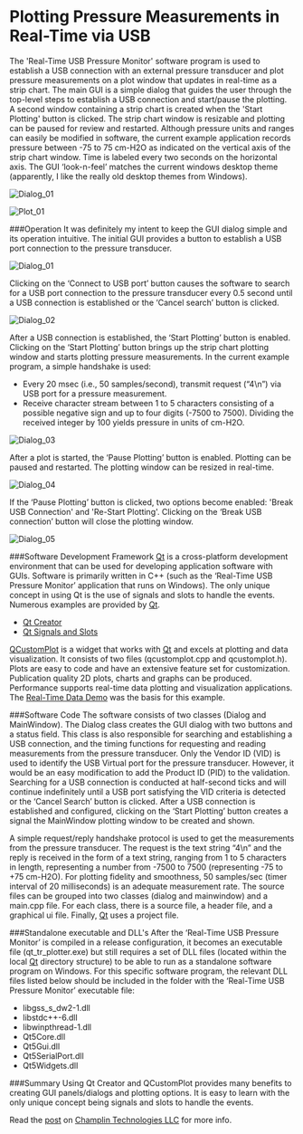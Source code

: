 # Plotting Pressure Measurements in Real-Time via USB
The 'Real-Time USB Pressure Monitor' software program is used to establish a USB connection with an external pressure transducer and plot pressure measurements on a plot window that updates in real-time as a strip chart. The main GUI is a simple dialog that guides the user through the top-level steps to establish a USB connection and start/pause the plotting. A second window containing a strip chart is created when the 'Start Plotting' button is clicked. The strip chart window is resizable and plotting can be paused for review and restarted. Although pressure units and ranges can easily be modified in software, the current example application records pressure between -75 to 75 cm-H2O as indicated on the vertical axis of the strip chart window. Time is labeled every two seconds on the horizontal axis. The GUI ‘look-n-feel’ matches the current windows desktop theme (apparently, I like the really old desktop themes from Windows).

![Dialog_01](https://github.com/CaryChamplin/QTRealTimePlotting/blob/develop/dialog_01.png)

![Plot_01](https://github.com/CaryChamplin/QTRealTimePlotting/blob/develop/plot_01.png)

###Operation
It was definitely my intent to keep the GUI dialog simple and its operation intuitive. The initial GUI provides a button to establish a USB port connection to the pressure transducer.

![Dialog_01](https://github.com/CaryChamplin/QTRealTimePlotting/blob/develop/dialog_01.png)

Clicking on the ‘Connect to USB port’ button causes the software to search for a USB port connection to the pressure transducer every 0.5 second until a USB connection is established or the ‘Cancel search’ button is clicked.

![Dialog_02](https://github.com/CaryChamplin/QTRealTimePlotting/blob/develop/dialog_02.png)

After a USB connection is established, the ‘Start Plotting’ button is enabled. Clicking on the ‘Start Plotting’ button brings up the strip chart plotting window and starts plotting pressure measurements. In the current example program, a simple handshake is used:-	Every 20 msec (i.e., 50 samples/second), transmit request (“4\n”) via USB port for a pressure measurement.-	Receive character stream between 1 to 5 characters consisting of a possible negative sign and up to four digits (-7500 to 7500). Dividing the received integer by 100 yields pressure in units of cm-H2O.

![Dialog_03](https://github.com/CaryChamplin/QTRealTimePlotting/blob/develop/dialog_03.png)

After a plot is started, the ‘Pause Plotting’ button is enabled. Plotting can be paused and restarted. The plotting window can be resized in real-time.

![Dialog_04](https://github.com/CaryChamplin/QTRealTimePlotting/blob/develop/dialog_04.png)

If the ‘Pause Plotting’ button is clicked, two options become enabled: 'Break USB Connection' and 'Re-Start Plotting'. Clicking on the ‘Break USB connection’ button will close the plotting window.

![Dialog_05](https://github.com/CaryChamplin/QTRealTimePlotting/blob/develop/dialog_05.png)

###Software Development Framework
[Qt](https://www.qt.io) is a cross-platform development environment that can be used for developing application software with GUIs. Software is primarily written in C++ (such as the ‘Real-Time USB Pressure Monitor’ application that runs on Windows). The only unique concept in using Qt is the use of signals and slots to handle the events. Numerous examples are provided by [Qt](https://www.qt.io).
-	[Qt Creator](https://www.qt.io/ide/)
-	[Qt Signals and Slots](http://doc.qt.io/qt-5/signalsandslots.html)

[QCustomPlot](http://www.qcustomplot.com) is a widget that works with [Qt](https://www.qt.io) and excels at plotting and data visualization. It consists of two files (qcustomplot.cpp and qcustomplot.h). Plots are easy to code and have an extensive feature set for customization. Publication quality 2D plots, charts and graphs can be produced. Performance supports real-time data plotting and visualization applications. The [Real-Time Data Demo](http://www.qcustomplot.com/index.php/demos/realtimedatademo) was the basis for this example.

###Software Code
The software consists of two classes (Dialog and MainWindow). The Dialog class creates the GUI dialog with two buttons and a status field. This class is also responsible for searching and establishing a USB connection, and the timing functions for requesting and reading measurements from the pressure transducer. Only the Vendor ID (VID) is used to identify the USB Virtual port for the pressure transducer. However, it would be an easy modification to add the Product ID (PID) to the validation. Searching for a USB connection is conducted at half-second ticks and will continue indefinitely until a USB port satisfying the VID criteria is detected or the ‘Cancel Search’ button is clicked. After a USB connection is established and configured, clicking on the ‘Start Plotting’ button creates a signal the MainWindow plotting window to be created and shown.
A simple request/reply handshake protocol is used to get the measurements from the pressure transducer. The request is the text string “4\n” and the reply is received in the form of a text string, ranging from 1 to 5 characters in length, representing a number from -7500 to 7500 (representing -75 to +75 cm-H2O). For plotting fidelity and smoothness, 50 samples/sec (timer interval of 20 milliseconds) is an adequate measurement rate.The source files can be grouped into two classes (dialog and mainwindow) and a main.cpp file. For each class, there is a source file, a header file, and a graphical ui file. Finally, [Qt](https://www.qt.io) uses a project file.

###Standalone executable and DLL's
After the ‘Real-Time USB Pressure Monitor’ is compiled in a release configuration, it becomes an executable file (qt_tr_plotter.exe) but still requires a set of DLL files (located within the local [Qt](https://www.qt.io) directory structure) to be able to run as a standalone software program on Windows. For this specific software program, the relevant DLL files listed below should be included in the folder with the ‘Real-Time USB Pressure Monitor’ executable file:-	libgss_s_dw2-1.dll-	libstdc++-6.dll-	libwinpthread-1.dll-	Qt5Core.dll-	Qt5Gui.dll-	Qt5SerialPort.dll-	Qt5Widgets.dll

###Summary
Using Qt Creator and QCustomPlot provides many benefits to creating GUI panels/dialogs and plotting options. It is easy to learn with the only unique concept being signals and slots to handle the events.

Read the [post](http://champlintechnologiesllc.com/2016/08/27/post24_qt-realtime-plotting/) on [Champlin Technologies LLC](http://champlintechnologiesllc.com) for more info.
